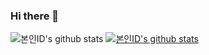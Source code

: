 ### Hi there 👋

![본인ID's github stats](https://github-readme-stats.vercel.app/api?username=peachesz-zID&show_icons=true)
[![본인ID's github stats](https://github-readme-stats.vercel.app/api/top-langs/?username=peachesz-zID&show_icons=true&hide_border=true&title_color=004386&icon_color=004386&layout=compact)](https://github.com/peachesz-z)

<!--
**peachsz-z/peachsz-z** is a ✨ _special_ ✨ repository because its `README.md` (this file) appears on your GitHub profile.

Here are some ideas to get you started:

- 🔭 I’m currently working on ...
- 🌱 I’m currently learning ...
- 👯 I’m looking to collaborate on ...
- 🤔 I’m looking for help with ...
- 💬 Ask me about ...
- 📫 How to reach me: ...
- 😄 Pronouns: ...
- ⚡ Fun fact: ...
-->
